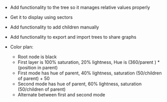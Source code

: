 - Add functionality to the tree so it manages relative values properly
- Get it to display using sectors
- Add functionality to add children manually
- Add functionality to export and import trees to share graphs


- Color plan:
  - Root node is black
  - First layer is 100% saturation, 20% lightness, Hue is (360/parent ) * (position in parent)
  - First mode has hue of parent, 40% lightness, saturation (50/children of parent) + 50
  - Second mode has hue of parent, 60% lightness, saturation (50/children of parent)
  - Alternate between first and second mode
  

